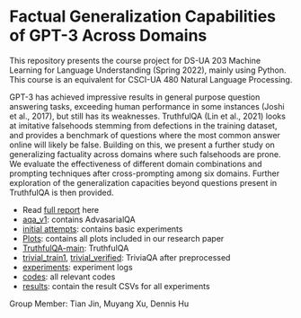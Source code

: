 # Factual Generalization Capabilities of GPT-3 Across Domains

This repository presents the course project for DS-UA 203 Machine Learning for Language Understanding (Spring 2022), mainly using Python. This course is an equivalent for CSCI-UA 480 Natural Language Processing.

GPT-3 has achieved impressive results in general purpose question answering tasks, exceeding human performance in some instances (Joshi et al., 2017), but still has its weaknesses. TruthfulQA (Lin et al., 2021) looks at imitative falsehoods stemming from defections in the training dataset, and provides a benchmark of questions where the most common answer online will likely be false. Building on this, we present a further study on generalizing factuality across domains where such falsehoods are prone. We evaluate the effectiveness of different domain combinations and prompting techniques after cross-prompting among six domains. Further exploration of the generalization capacities beyond questions present in TruthfulQA is then provided.

- Read [full report](https://github.com/koapushjin/Spring2022-NLP-project/blob/main/nlp_report.pdf) here
- [aqa_v1](https://github.com/koapushjin/Spring2022-NLP-project/tree/main/aqa_v1): contains AdvasarialQA
- [initial attempts](https://github.com/koapushjin/Spring2022-NLP-project/tree/main/initial%20attempts): contains basic experiments
- [Plots](https://github.com/koapushjin/Spring2022-NLP-project/tree/main/Plots): contains all plots included in our research paper
- [TruthfulQA-main](https://github.com/koapushjin/Spring2022-NLP-project/tree/main/TruthfulQA-main): TruthfulQA
- [trivial_train1](https://github.com/koapushjin/Spring2022-NLP-project/blob/main/trivial_train1.numbers), [trivial_verified](https://github.com/koapushjin/Spring2022-NLP-project/blob/main/trivial_verified.numbers): TriviaQA after preprocessed
- [experiments](https://github.com/koapushjin/Spring2022-NLP-project/tree/main/experiments): experiment logs
- [codes](https://github.com/koapushjin/Spring2022-NLP-project/tree/main/codes): all relevant codes
- [results](https://github.com/koapushjin/Spring2022-NLP-project/tree/main/results): contain the result CSVs for all experiments

Group Member: Tian Jin, Muyang Xu, Dennis Hu
